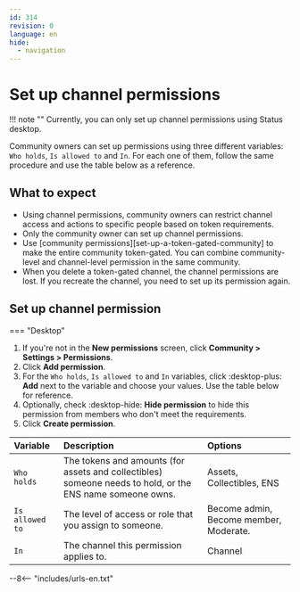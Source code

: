```yaml
---
id: 314
revision: 0
language: en
hide:
  - navigation
---
```


# Set up channel permissions

!!! note ""
    Currently, you can only set up channel permissions using Status desktop.

Community owners can set up permissions using three different variables: `Who holds`, `Is allowed to` and `In`. For each one of them, follow the same procedure and use the table below as a reference.

## What to expect

- Using channel permissions, community owners can restrict channel access and actions to specific people based on token requirements.
- Only the community owner can set up channel permissions.
- Use [community permissions][set-up-a-token-gated-community] to make the entire community token-gated. You can combine community-level and channel-level permission in the same community.
- When you delete a token-gated channel, the channel permissions are lost. If you recreate the channel, you need to set up its permission again.

## Set up channel permission

=== "Desktop"

1. If you're not in the **New permissions** screen, click **Community > Settings > Permissions**.
1. Click **Add permission**.
1. For the `Who holds`, `Is allowed to` and `In` variables, click :desktop-plus: **Add** next to the variable and choose your values. Use the table below for reference.
1. Optionally, check :desktop-hide: **Hide permission** to hide this permission from members who don't meet the requirements.
1. Click **Create permission**.

| Variable | Description | Options |
|:--|:--|:--|
| `Who holds` | The tokens and amounts (for assets and collectibles) someone needs to hold, or the ENS name someone owns. | Assets, Collectibles, ENS |
| `Is allowed to` | The level of access or role that you assign to someone. | Become admin, Become member, Moderate. |
| `In` | The channel this permission applies to. | Channel |

--8<-- "includes/urls-en.txt"
